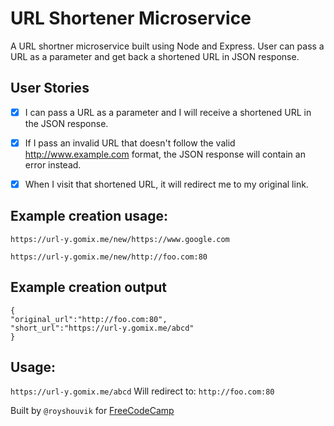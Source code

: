# URL Shortener Microservice
A URL shortner microservice built using Node and Express. User can pass a URL as a parameter and get back a shortened URL in JSON response.

## User Stories
- [x]  I can pass a URL as a parameter and I will receive a shortened URL in the JSON response.

- [x] If I pass an invalid URL that doesn't follow the valid http://www.example.com format, the JSON response will contain an error instead.

- [x] When I visit that shortened URL, it will redirect me to my original link.


## Example creation usage:
`https://url-y.gomix.me/new/https://www.google.com`

`https://url-y.gomix.me/new/http://foo.com:80`

## Example creation output
```
{ 
"original_url":"http://foo.com:80",
"short_url":"https://url-y.gomix.me/abcd"
}
```
## Usage:
`https://url-y.gomix.me/abcd`
Will redirect to:
`http://foo.com:80`

Built by `@royshouvik` for [FreeCodeCamp](https://www.freecodecamp.com/challenges/url-shortener-microservice)
